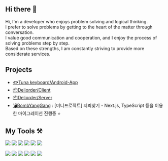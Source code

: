 ## Hi there 👋
Hi, I'm a developer who enjoys problem solving and logical thinking.<br> 
I prefer to solve problems by getting to the heart of the matter through conversation. <br> 
I value good communication and cooperation, and I enjoy the process of solving problems step by step. <br> 
Based on these strengths, I am constantly striving to provide more considerate services.<br> 

## Projects
- [🐟Tuna keyboard/Android-App](https://github.com/coco8j/TunaKeyboard-Andorid-App) 
- [📦Deliorder/Client](https://github.com/DeliOrder/DeliOrder-Client)
- [📦Deliorder/Server](https://github.com/DeliOrder/DeliOrder-Server)
- [💣BombYangGang](https://github.com/allansad/BombYangGang) : [미니프로젝트] 지뢰찾기 - Next.js, TypeScript 등을 이용한 마이그레이션 진행중 ⭐️


## My Tools ⚒️
<img src="https://img.shields.io/badge/javascript-F7DF1E?style=for-the-badge&logo=javascript&logoColor=black"> <img src="https://img.shields.io/badge/typescript-3178C6?style=for-the-badge&logo=typescript&logoColor=white"> <img src="https://img.shields.io/badge/react-61DAFB?style=for-the-badge&logo=react&logoColor=black"> <img src="https://img.shields.io/badge/electron-47848F?style=for-the-badge&logo=electron&logoColor=black"> <img src="https://img.shields.io/badge/zustand-54283c?style=for-the-badge&logo=zustand&logoColor=black"> <img src="https://img.shields.io/badge/tailwind-06B6D4?style=for-the-badge&logo=tailwindcss&logoColor=black">

<img src="https://img.shields.io/badge/next.js-000000?style=for-the-badge&logo=nextdotjs&logoColor=white"> <img src="https://img.shields.io/badge/node.js-339933?style=for-the-badge&logo=Node.js&logoColor=white"> <img src="https://img.shields.io/badge/express-000000?style=for-the-badge&logo=express&logoColor=white"> <img src="https://img.shields.io/badge/axios-5A29E4?style=for-the-badge&logo=axios&logoColor=white"> <img src="https://img.shields.io/badge/mongodb-47A248?style=for-the-badge&logo=mongodb&logoColor=white"> <img src="https://img.shields.io/badge/mongoose-880000?style=for-the-badge&logo=mongoose&logoColor=white">



